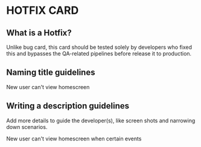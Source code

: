 # HOTFIX CARD

## What is a Hotfix?
Unlike bug card, this card should be tested solely by developers who fixed this and bypasses the QA-related pipelines before release it to production.

## Naming title guidelines
New user can't view homescreen

## Writing a description guidelines
Add more details to guide the developer(s), like screen shots and narrowing down scenarios.

New user can't view homescreen when certain events